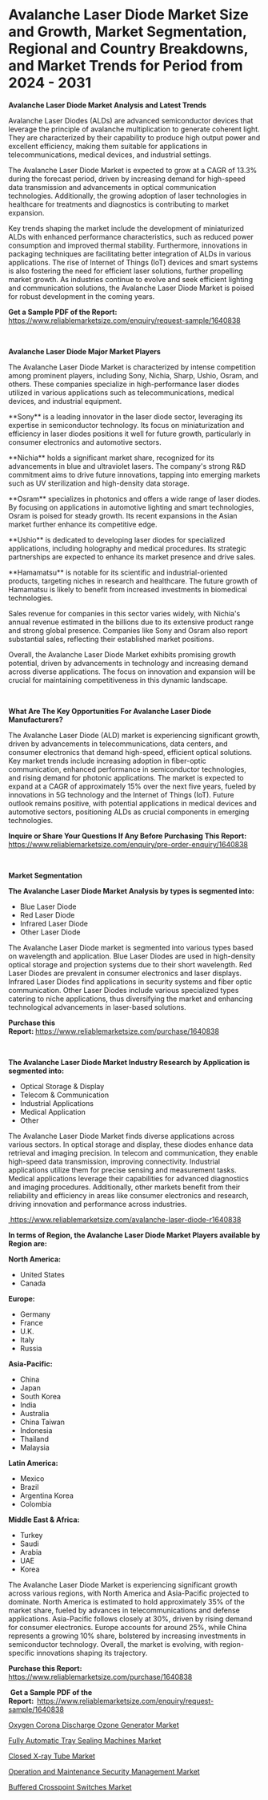 <p><h1>Avalanche Laser Diode Market Size and Growth, Market Segmentation, Regional and Country Breakdowns, and Market Trends for Period from 2024 -  2031</h1></p><p><strong>Avalanche Laser Diode Market Analysis and Latest Trends</strong></p>
<p><p>Avalanche Laser Diodes (ALDs) are advanced semiconductor devices that leverage the principle of avalanche multiplication to generate coherent light. They are characterized by their capability to produce high output power and excellent efficiency, making them suitable for applications in telecommunications, medical devices, and industrial settings. </p><p>The Avalanche Laser Diode Market is expected to grow at a CAGR of 13.3% during the forecast period, driven by increasing demand for high-speed data transmission and advancements in optical communication technologies. Additionally, the growing adoption of laser technologies in healthcare for treatments and diagnostics is contributing to market expansion. </p><p>Key trends shaping the market include the development of miniaturized ALDs with enhanced performance characteristics, such as reduced power consumption and improved thermal stability. Furthermore, innovations in packaging techniques are facilitating better integration of ALDs in various applications. The rise of Internet of Things (IoT) devices and smart systems is also fostering the need for efficient laser solutions, further propelling market growth. As industries continue to evolve and seek efficient lighting and communication solutions, the Avalanche Laser Diode Market is poised for robust development in the coming years.</p></p>
<p><strong>Get a Sample PDF of the Report:&nbsp;</strong> <a href="https://www.reliablemarketsize.com/enquiry/request-sample/1640838?utm_campaign=1840&utm_medium=2&utm_source=Github&utm_content=ia&utm_term=08122024&utm_id=avalanche-laser-diode">https://www.reliablemarketsize.com/enquiry/request-sample/1640838</a></p>
<p>&nbsp;</p>
<p><strong>Avalanche Laser Diode Major Market Players</strong></p>
<p><p>The Avalanche Laser Diode Market is characterized by intense competition among prominent players, including Sony, Nichia, Sharp, Ushio, Osram, and others. These companies specialize in high-performance laser diodes utilized in various applications such as telecommunications, medical devices, and industrial equipment.</p><p>**Sony** is a leading innovator in the laser diode sector, leveraging its expertise in semiconductor technology. Its focus on miniaturization and efficiency in laser diodes positions it well for future growth, particularly in consumer electronics and automotive sectors. </p><p>**Nichia** holds a significant market share, recognized for its advancements in blue and ultraviolet lasers. The company's strong R&D commitment aims to drive future innovations, tapping into emerging markets such as UV sterilization and high-density data storage.</p><p>**Osram** specializes in photonics and offers a wide range of laser diodes. By focusing on applications in automotive lighting and smart technologies, Osram is poised for steady growth. Its recent expansions in the Asian market further enhance its competitive edge.</p><p>**Ushio** is dedicated to developing laser diodes for specialized applications, including holography and medical procedures. Its strategic partnerships are expected to enhance its market presence and drive sales.</p><p>**Hamamatsu** is notable for its scientific and industrial-oriented products, targeting niches in research and healthcare. The future growth of Hamamatsu is likely to benefit from increased investments in biomedical technologies.</p><p>Sales revenue for companies in this sector varies widely, with Nichia's annual revenue estimated in the billions due to its extensive product range and strong global presence. Companies like Sony and Osram also report substantial sales, reflecting their established market positions.</p><p>Overall, the Avalanche Laser Diode Market exhibits promising growth potential, driven by advancements in technology and increasing demand across diverse applications. The focus on innovation and expansion will be crucial for maintaining competitiveness in this dynamic landscape.</p></p>
<p>&nbsp;</p>
<p><strong>What Are The Key Opportunities For Avalanche Laser Diode Manufacturers?</strong></p>
<p><p>The Avalanche Laser Diode (ALD) market is experiencing significant growth, driven by advancements in telecommunications, data centers, and consumer electronics that demand high-speed, efficient optical solutions. Key market trends include increasing adoption in fiber-optic communication, enhanced performance in semiconductor technologies, and rising demand for photonic applications. The market is expected to expand at a CAGR of approximately 15% over the next five years, fueled by innovations in 5G technology and the Internet of Things (IoT). Future outlook remains positive, with potential applications in medical devices and automotive sectors, positioning ALDs as crucial components in emerging technologies.</p></p>
<p><strong>Inquire or Share Your Questions If Any Before Purchasing This Report:</strong> <a href="https://www.reliablemarketsize.com/enquiry/pre-order-enquiry/1640838?utm_campaign=1840&utm_medium=2&utm_source=Github&utm_content=ia&utm_term=08122024&utm_id=avalanche-laser-diode">https://www.reliablemarketsize.com/enquiry/pre-order-enquiry/1640838</a></p>
<p>&nbsp;</p>
<p><strong>Market Segmentation</strong></p>
<p><strong>The Avalanche Laser Diode Market Analysis by types is segmented into:</strong></p>
<p><ul><li>Blue Laser Diode</li><li>Red Laser Diode</li><li>Infrared Laser Diode</li><li>Other Laser Diode</li></ul></p>
<p><p>The Avalanche Laser Diode market is segmented into various types based on wavelength and application. Blue Laser Diodes are used in high-density optical storage and projection systems due to their short wavelength. Red Laser Diodes are prevalent in consumer electronics and laser displays. Infrared Laser Diodes find applications in security systems and fiber optic communication. Other Laser Diodes include various specialized types catering to niche applications, thus diversifying the market and enhancing technological advancements in laser-based solutions.</p></p>
<p><strong>Purchase this Report:&nbsp;</strong><a href="https://www.reliablemarketsize.com/purchase/1640838?utm_campaign=1840&utm_medium=2&utm_source=Github&utm_content=ia&utm_term=08122024&utm_id=avalanche-laser-diode">https://www.reliablemarketsize.com/purchase/1640838</a></p>
<p>&nbsp;</p>
<p><strong>The Avalanche Laser Diode Market Industry Research by Application is segmented into:</strong></p>
<p><ul><li>Optical Storage & Display</li><li>Telecom & Communication</li><li>Industrial Applications</li><li>Medical Application</li><li>Other</li></ul></p>
<p><p>The Avalanche Laser Diode Market finds diverse applications across various sectors. In optical storage and display, these diodes enhance data retrieval and imaging precision. In telecom and communication, they enable high-speed data transmission, improving connectivity. Industrial applications utilize them for precise sensing and measurement tasks. Medical applications leverage their capabilities for advanced diagnostics and imaging procedures. Additionally, other markets benefit from their reliability and efficiency in areas like consumer electronics and research, driving innovation and performance across industries.</p></p>
<p><a href="https://www.reliablemarketsize.com/avalanche-laser-diode-r1640838?utm_campaign=1840&utm_medium=2&utm_source=Github&utm_content=ia&utm_term=08122024&utm_id=avalanche-laser-diode">&nbsp;https://www.reliablemarketsize.com/avalanche-laser-diode-r1640838</a></p>
<p><strong>In terms of Region, the Avalanche Laser Diode Market Players available by Region are:</strong></p>
<p>
    <p> <strong> North America: </strong>
        <ul>
            <li>United States</li>
            <li>Canada</li>
        </ul>
        </p> 
    <p> <strong> Europe: </strong>
        <ul>
            <li>Germany</li>
            <li>France</li>
            <li>U.K.</li>
            <li>Italy</li>
            <li>Russia</li>
        </ul>
        </p> 
    <p> <strong> Asia-Pacific: </strong>
        <ul>
            <li>China</li>
            <li>Japan</li>
            <li>South Korea</li>
            <li>India</li>
            <li>Australia</li>
            <li>China Taiwan</li>
            <li>Indonesia</li>
            <li>Thailand</li>
            <li>Malaysia</li>
        </ul>
        </p> 
    <p> <strong> Latin America: </strong>
        <ul>
            <li>Mexico</li>
            <li>Brazil</li>
            <li>Argentina Korea</li>
            <li>Colombia</li>
        </ul>
        </p> 
    <p> <strong> Middle East & Africa: </strong>
        <ul>
            <li>Turkey</li>
            <li>Saudi</li>
            <li>Arabia</li>
            <li>UAE</li>
            <li>Korea</li>
        </ul>
    </p>
    </p>
<p><p>The Avalanche Laser Diode Market is experiencing significant growth across various regions, with North America and Asia-Pacific projected to dominate. North America is estimated to hold approximately 35% of the market share, fueled by advances in telecommunications and defense applications. Asia-Pacific follows closely at 30%, driven by rising demand for consumer electronics. Europe accounts for around 25%, while China represents a growing 10% share, bolstered by increasing investments in semiconductor technology. Overall, the market is evolving, with region-specific innovations shaping its trajectory.</p></p>
<p><strong>Purchase this Report: </strong><a href="https://www.reliablemarketsize.com/purchase/1640838?utm_campaign=1840&utm_medium=2&utm_source=Github&utm_content=ia&utm_term=08122024&utm_id=avalanche-laser-diode">https://www.reliablemarketsize.com/purchase/1640838</a></p>
<p>&nbsp;<strong>Get a Sample PDF of the Report:&nbsp;&nbsp;</strong><a href="https://www.reliablemarketsize.com/enquiry/request-sample/1640838?utm_campaign=1840&utm_medium=2&utm_source=Github&utm_content=ia&utm_term=08122024&utm_id=avalanche-laser-diode">https://www.reliablemarketsize.com/enquiry/request-sample/1640838</a></p>
<p><strong></strong></p>
<p><p><a href="https://www.linkedin.com/pulse/oxygen-corona-discharge-ozone-generator-industry-sector-market-ec4jc?utm_campaign=1840&utm_medium=2&utm_source=Github&utm_content=ia&utm_term=08122024&utm_id=avalanche-laser-diode">Oxygen Corona Discharge Ozone Generator Market</a></p><p><a href="https://www.linkedin.com/pulse/fully-automatic-tray-sealing-machines-market-report-zuhlc?utm_campaign=1840&utm_medium=2&utm_source=Github&utm_content=ia&utm_term=08122024&utm_id=avalanche-laser-diode">Fully Automatic Tray Sealing Machines Market</a></p><p><a href="https://issuu.com/reportprime-2/docs/closed-x-ray-tube-market-size-2030.pptx?utm_campaign=1840&utm_medium=2&utm_source=Github&utm_content=ia&utm_term=08122024&utm_id=avalanche-laser-diode">Closed X-ray Tube Market</a></p><p><a href="https://www.linkedin.com/pulse/operation-maintenance-security-management-market-growth-c7mwf?utm_campaign=1840&utm_medium=2&utm_source=Github&utm_content=ia&utm_term=08122024&utm_id=avalanche-laser-diode">Operation and Maintenance Security Management Market</a></p><p><a href="https://issuu.com/reportprime-2/docs/buffered-crosspoint-switches-market-size-2030.pptx?utm_campaign=1840&utm_medium=2&utm_source=Github&utm_content=ia&utm_term=08122024&utm_id=avalanche-laser-diode">Buffered Crosspoint Switches Market</a></p></p>